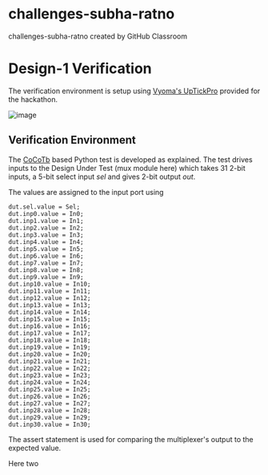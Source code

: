 # challenges-subha-ratno
challenges-subha-ratno created by GitHub Classroom

# Design-1 Verification
The verification environment is setup using [Vyoma's UpTickPro](https://vyomasystems.com) provided for the hackathon.

![image](https://user-images.githubusercontent.com/54773800/181104843-e9a914ab-61a9-4458-a0d1-7e7d82864925.png)

## Verification Environment

The [CoCoTb](https://www.cocotb.org/) based Python test is developed as explained. The test drives inputs to the Design Under Test (mux module here) which takes 31 2-bit inputs, a 5-bit select input *sel* and gives 2-bit output *out*.

The values are assigned to the input port using 
```
dut.sel.value = Sel;
dut.inp0.value = In0;
dut.inp1.value = In1;
dut.inp2.value = In2;
dut.inp3.value = In3;
dut.inp4.value = In4;
dut.inp5.value = In5;
dut.inp6.value = In6;
dut.inp7.value = In7;
dut.inp8.value = In8;
dut.inp9.value = In9;
dut.inp10.value = In10;
dut.inp11.value = In11;
dut.inp12.value = In12;
dut.inp13.value = In13;
dut.inp14.value = In14;
dut.inp15.value = In15;
dut.inp16.value = In16;
dut.inp17.value = In17;
dut.inp18.value = In18;
dut.inp19.value = In19;
dut.inp20.value = In20;
dut.inp21.value = In21;
dut.inp22.value = In22;
dut.inp23.value = In23;
dut.inp24.value = In24;
dut.inp25.value = In25;
dut.inp26.value = In26;
dut.inp27.value = In27;
dut.inp28.value = In28;
dut.inp29.value = In29;
dut.inp30.value = In30;
```

The assert statement is used for comparing the multiplexer's output to the expected value.

Here two 
